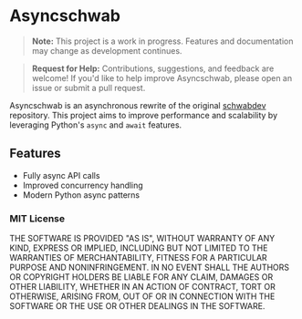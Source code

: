 # Asyncschwab
> **Note:** This project is a work in progress. Features and documentation may change as development continues.

> **Request for Help:** Contributions, suggestions, and feedback are welcome! If you'd like to help improve Asyncschwab, please open an issue or submit a pull request.

Asyncschwab is an asynchronous rewrite of the original [schwabdev](https://github.com/tylerebowers/Schwabdev) repository. This project aims to improve performance and scalability by leveraging Python's `async` and `await` features.

## Features

- Fully async API calls
- Improved concurrency handling
- Modern Python async patterns

### MIT License

THE SOFTWARE IS PROVIDED "AS IS", WITHOUT WARRANTY OF ANY KIND, EXPRESS OR
IMPLIED, INCLUDING BUT NOT LIMITED TO THE WARRANTIES OF MERCHANTABILITY,
FITNESS FOR A PARTICULAR PURPOSE AND NONINFRINGEMENT. IN NO EVENT SHALL THE
AUTHORS OR COPYRIGHT HOLDERS BE LIABLE FOR ANY CLAIM, DAMAGES OR OTHER
LIABILITY, WHETHER IN AN ACTION OF CONTRACT, TORT OR OTHERWISE, ARISING FROM,
OUT OF OR IN CONNECTION WITH THE SOFTWARE OR THE USE OR OTHER DEALINGS IN THE
SOFTWARE.
